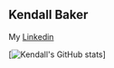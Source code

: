## Kendall Baker

My [Linkedin](https://www.linkedin.com/in/kendall-baker-033210205/)


[![Kendall's GitHub stats](https://github-readme-stats.vercel.app/api?username=kendallbaker12)]

<!--
**kendallbaker12/kendallbaker12** is a ✨ _special_ ✨ repository because its `README.md` (this file) appears on your GitHub profile.

Here are some ideas to get you started:

- 🔭 I’m currently working on ...
- 🌱 I’m currently learning ...
- 👯 I’m looking to collaborate on ...
- 🤔 I’m looking for help with ...
- 💬 Ask me about ...
- 📫 How to reach me: ...
- 😄 Pronouns: ...
- ⚡ Fun fact: ...
-->
